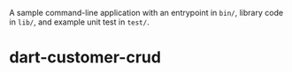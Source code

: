 A sample command-line application with an entrypoint in `bin/`, library code
in `lib/`, and example unit test in `test/`.
# dart-customer-crud
